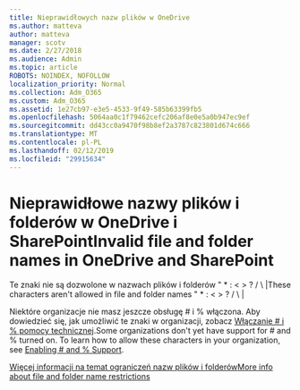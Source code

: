 ```yaml
---
title: Nieprawidłowych nazw plików w OneDrive
ms.author: matteva
author: matteva
manager: scotv
ms.date: 2/27/2018
ms.audience: Admin
ms.topic: article
ROBOTS: NOINDEX, NOFOLLOW
localization_priority: Normal
ms.collection: Adm_O365
ms.custom: Adm_O365
ms.assetid: 1e27cb97-e3e5-4533-9f49-585b63399fb5
ms.openlocfilehash: 5064aa0c1f79462cefc206af8e0e5a0b947ec9ef
ms.sourcegitcommit: dd43cc0a9470f98b8ef2a3787c823801d674c666
ms.translationtype: MT
ms.contentlocale: pl-PL
ms.lasthandoff: 02/12/2019
ms.locfileid: "29915634"
---
```

# <a name="invalid-file-and-folder-names-in-onedrive-and-sharepoint"></a><span data-ttu-id="25724-102">Nieprawidłowe nazwy plików i folderów w OneDrive i SharePoint</span><span class="sxs-lookup"><span data-stu-id="25724-102">Invalid file and folder names in OneDrive and SharePoint</span></span>

<span data-ttu-id="25724-p101">Te znaki nie są dozwolone w nazwach plików i folderów " \* : \< \> ? / \ |</span><span class="sxs-lookup"><span data-stu-id="25724-p101">These characters aren't allowed in file and folder names " \* : \< \> ? / \ |</span></span> 
  
<span data-ttu-id="25724-p102">Niektóre organizacje nie masz jeszcze obsługę # i % włączona. Aby dowiedzieć się, jak umożliwić te znaki w organizacji, zobacz [Włączanie # i % pomocy technicznej](https://go.microsoft.com/fwlink/?linkid=862611).</span><span class="sxs-lookup"><span data-stu-id="25724-p102">Some organizations don't yet have support for # and % turned on. To learn how to allow these characters in your organization, see [Enabling # and % Support](https://go.microsoft.com/fwlink/?linkid=862611).</span></span> 
  
[<span data-ttu-id="25724-107">Więcej informacji na temat ograniczeń nazw plików i folderów</span><span class="sxs-lookup"><span data-stu-id="25724-107">More info about file and folder name restrictions</span></span>](https://go.microsoft.com/fwlink/?linkid=866430)
  

